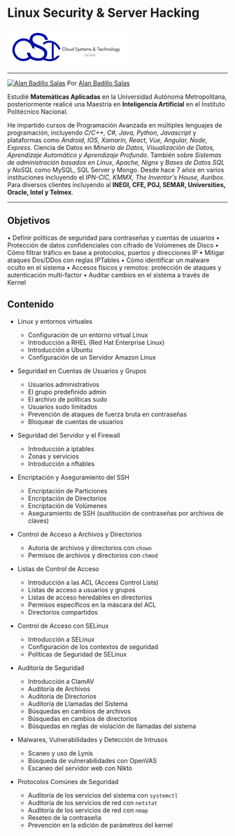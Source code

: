 # Linux Security & Server Hacking

[![CST Logo](./assets/logo.png)](https://cloud-systems-technology.com.mx)

---

[![Alan Badillo Salas](https://avatars.githubusercontent.com/u/79223578?s=40&v=4 "Alan Badillo Salas")](https://github.com/dragonnomada) Por [Alan Badillo Salas](https://github.com/dragonnomada)

Estudié **Matemáticas Aplicadas** en la Universidad Autónoma Metropolitana, posteriormente realicé una Maestría en **Inteligencia Artificial** en el Instituto Politécnico Nacional.

He impartido cursos de Programación Avanzada en múltiples lenguajes de programación, incluyendo *C/C++, C#, Java, Python, Javascript* y plataformas como *Android, IOS, Xamarin, React, Vue, Angular, Node, Express*. Ciencia de Datos en *Minería de Datos, Visualización de Datos, Aprendizaje Automático y Aprendizaje Profundo*. También sobre *Sistemas de administración basados en Linux, Apache, Nignx* y *Bases de Datos SQL y NoSQL* como MySQL, SQL Server y Mongo. Desde hace 7 años en varios instituciones incluyendo el *IPN-CIC, KMMX, The Inventor's House, Auribox*. Para diversos clientes incluyendo al **INEGI, CFE, PGJ, SEMAR, Universities, Oracle, Intel y Telmex**.

---

## Objetivos

• Definir políticas de seguridad para contraseñas y cuentas de usuarios
• Protección de datos confidenciales con cifrado de Volúmenes de Disco
• Cómo filtrar tráfico en base a protocolos, puertos y direcciones IP
• Mitigar ataques Dos/DDos con reglas IPTables
• Cómo identificar un malware oculto en el sistema
• Accesos físicos y remotos: protección de ataques y autenticación multi-factor
• Auditar cambios en el sistema a través de Kernel

## Contenido

* Linux y entornos virtuales

	- Configuración de un entorno virtual Linux
	- Introducción a RHEL (Red Hat Enterprise Linux)
	- Introducción a Ubuntu
	- Configuración de un Servidor Amazon Linux

* Seguridad en Cuentas de Usuarios y Grupos

	- Usuarios administrativos
	- El grupo predefinido admin
	- El archivo de políticas sudo
	- Usuarios sudo limitados
	- Prevención de ataques de fuerza bruta en contraseñas
	- Bloquear de cuentas de usuarios

* Seguridad del Servidor y el Firewall

	- Introducción a iptables
	- Zonas y servicios
	- Introducción a nftables

* Encriptación y Aseguramiento del SSH 

	- Encriptación de Particiones
	- Encriptación de Directorios
	- Encriptación de Volúmenes
	- Aseguramiento de SSH (sustitución de contraseñas por archivos de claves)

* Control de Acceso a Archivos y Directorios

	- Autoria de archivos y directorios con `chown`
	- Permisos de archivos y directorios con `chmod`

* Listas de Control de Acceso

	- Introducción a las ACL (Access Control Lists)
	- Listas de acceso a usuarios y grupos
	- Listas de acceso heredables en directorios
	- Permisos específicos en la máscara del ACL
	- Directorios compartidos

* Control de Acceso con SELinux

	- Introducción a SELinux
	- Configuración de los contextos de seguridad
	- Políticas de Seguridad de SELinux

* Auditoría de Seguridad

	- Introducción a ClamAV
	- Auditoría de Archivos
	- Auditoría de Directorios
	- Auditoría de Llamadas del Sistema
	- Búsquedas en cambios de archivos
	- Búsquedas en cambios de directorios
	- Búsquedas en reglas de violación de llamadas del sistema

* Malwares, Vulnerabilidades y Detección de Intrusos

	- Scaneo y uso de Lynis
	- Búsqueda de vulnerabilidades con OpenVAS
	- Escaneo del servidor web con Nikto

* Protocolos Comúnes de Seguridad

	- Auditoría de los servicios del sistema con `systemctl`
	- Auditoría de los servicios de red con `netstat`
	- Auditoría de los servicios de red con `nmap`
	- Reseteo de la contraseña
	- Prevención en la edición de parámetros del kernel
